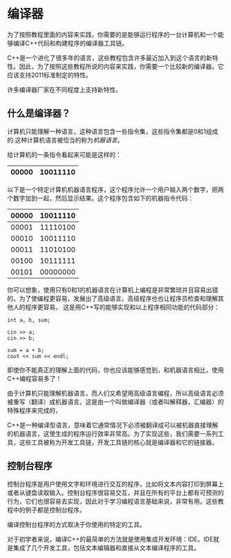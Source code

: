 # 编译器
为了按照教程里面的内容来实践，你需要的是能够运行程序的一台计算机和一个能够编译C++代码和构建程序的编译器工具链。

C++是一个进化了很多年的语言，这些教程包含许多最近加入到这个语言的新特性。因此，为了按照这些教程所说的内容来实践，你需要一个比较新的编译器。它应该支持2011标准制定的特性。

许多编译器厂家在不同程度上支持新特性。

## 什么是编译器？

计算机只能理解一种语言，这种语言包含一些指令集，这些指令集都是0和1组成的.这种计算机语言被恰当的称为*机器语言*。

给计算机的一条指令看起来可能是这样的：

00000 | 10011110
-------| ---------

以下是一个特定计算机机器语言程序，这个程序允许一个用户输入两个数字，把两个数字加到一起，然后显示结果。这个程序包含如下的机器指令代码：

00000 | 10011110
----- | ---------
00001 | 11110100
00010 | 10011110
00011 | 11010100
00100 | 10111111
00101 | 00000000

你可以想象，使用只有0和1的机器语言在计算机上编程是非常繁琐并且容易出错的。为了使编程更容易，发展出了高级语言。高级程序也也让程序员检查和理解其他人的程序更容易。
这是用C++写的能够实现和以上程序相同功能的代码部分：

```
int a, b, sum;
     
cin >> a;
cin >> b;
        
sum = a + b;
cout << sum << endl;
```

即使你不能真正的理解上面的代码，你也应该能够感觉到，和机器语言相比，使用C++编程容易多了！

由于计算机只能理解机器语言，而人们又希望用高级语言编程，所以高级语言必须被重写（翻译）成机器语言。这是由一个叫做编译器（或者叫解释器，汇编器）的特殊程序来完成的，

C++是一种编译型语言，意味着它通常情况下必须被翻译成可以被机器直接理解的机器语言，这使生成的程序运行效率非常高。为了实现这些，我们需要一系列工具，这些工具被称为开发工具链，开发工具链的核心就是编译器和它的链接器。

## 控制台程序
控制台程序是用户使用文字和环境进行交互的程序，比如将文本内容打印到屏幕上或者从键盘读取输入。控制台程序很容易交互，并且在所有的平台上都有可预测的行为，它们也很容易去实现，因此对于学习编程语言基础来说，非常有用。这些教程中的例子都是控制台程序。

编译控制台程序的方式取决于你使用的特定的工具。

对于初学者来说，编译C++的最简单的方法就是使用集成开发环境：IDE。IDE就是集成了几个开发工具，包括文本编辑器和直接从文本编译程序的工具。

